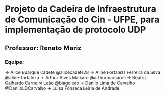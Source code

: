 # Projeto da Cadeira de Infraestrutura de Comunicação do Cin - UFPE, para implementação de protocolo UDP 

## Professor: Renato Mariz 

### Equipe:  
-> Alice Buarque Cadete @alicecadete28
-> Aline Fortaleza Ferreira da Silva @aline-fortaleza
-> Arthur Alves Marsaro @arthurmarsaro0
-> Beatriz Galhardo Carneiro Leão @biagcleao
-> Danilo Lima de Carvalho @DaniloLDCarvalho
-> Luisa Fonseca Leiria de Andrade 
